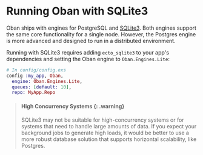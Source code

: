 # Running Oban with SQLite3

Oban ships with engines for PostgreSQL and [SQLite3][sqlite3]. Both engines support the same core
functionality for a single node. However, the Postgres engine is more advanced and designed to run
in a distributed environment.

Running with SQLite3 requires adding `ecto_sqlite3` to your app's dependencies and setting the
Oban engine to `Oban.Engines.Lite`:

```elixir
# In config/config.exs
config :my_app, Oban,
  engine: Oban.Engines.Lite,
  queues: [default: 10],
  repo: MyApp.Repo
```

> #### High Concurrency Systems {: .warning}
>
> SQLite3 may not be suitable for high-concurrency systems or for systems that need to handle
> large amounts of data. If you expect your background jobs to generate high loads, it would be
> better to use a more robust database solution that supports horizontal scalability, like
> Postgres.

[sqlite3]: https://www.sqlite.org/
